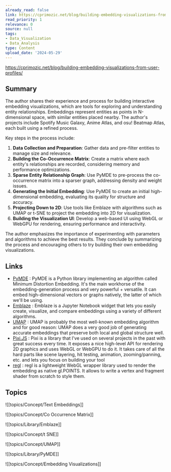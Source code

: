 ```yaml
---
already_read: false
link: https://cprimozic.net/blog/building-embedding-visualizations-from-user-profiles/
read_priority: 1
relevance: 0
source: null
tags:
- Data_Visualization
- Data_Analysis
type: Content
upload_date: '2024-05-29'
---
```


https://cprimozic.net/blog/building-embedding-visualizations-from-user-profiles/
## Summary

The author shares their experience and process for building interactive embedding visualizations, which are tools for exploring and understanding entity relationships. Embeddings represent entities as points in N-dimensional space, with similar entities placed nearby. The author's projects include Spotify Music Galaxy, Anime Atlas, and osu! Beatmap Atlas, each built using a refined process.

Key steps in the process include:
1. **Data Collection and Preparation**: Gather data and pre-filter entities to manage size and relevance.
2. **Building the Co-Occurrence Matrix**: Create a matrix where each entity's relationships are recorded, considering memory and performance optimizations.
3. **Sparse Entity Relationship Graph**: Use PyMDE to pre-process the co-occurrence matrix into a sparser graph, addressing density and weight issues.
4. **Generating the Initial Embedding**: Use PyMDE to create an initial high-dimensional embedding, evaluating its quality for structure and accuracy.
5. **Projecting Down to 2D**: Use tools like Emblaze with algorithms such as UMAP or t-SNE to project the embedding into 2D for visualization.
6. **Building the Visualization UI**: Develop a web-based UI using WebGL or WebGPU for rendering, ensuring performance and interactivity.

The author emphasizes the importance of experimenting with parameters and algorithms to achieve the best results. They conclude by summarizing the process and encouraging others to try building their own embedding visualizations.
## Links

- [PyMDE](https://pymde.org/) : PyMDE is a Python library implementing an algorithm called Minimum Distortion Embedding. It's the main workhorse of the embedding-generation process and very powerful + versatile. It can embed high-dimensional vectors or graphs natively, the latter of which we'll be using.
- [Emblaze](https://dig.cmu.edu/emblaze/emblaze/) : Emblaze is a Jupyter Notebook widget that lets you easily create, visualize, and compare embeddings using a variety of different algorithms.
- [UMAP](https://umap-learn.readthedocs.io/en/latest/parameters.html#n-neighbors) : UMAP is probably the most well-known embedding algorithm and for good reason: UMAP does a very good job of generating accurate embeddings that preserve both local and global structure well.
- [Pixi.JS](https://pixijs.com/) : Pixi is a library that I've used on several projects in the past with great success every time. It exposes a nice high-level API for rendering 2D graphics and uses WebGL or WebGPU to do it. It takes care of all the hard parts like scene layering, hit testing, animation, zooming/panning, etc. and lets you focus on building your tool
- [regl](https://github.com/regl-project/regl) : regl is a lightweight WebGL wrapper library used to render the embedding as native gl.POINTS. It allows to write a vertex and fragment shader from scratch to style them.

## Topics

![[topics/Concept/Text Embeddings]]

![[topics/Concept/Co Occurrence Matrix]]

![[topics/Library/Emblaze]]

![[topics/Concept/t SNE]]

![[topics/Concept/UMAP]]

![[topics/Library/PyMDE]]

![[topics/Concept/Embedding Visualizations]]